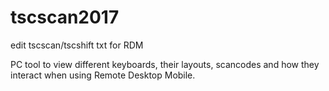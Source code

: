 # tscscan2017
edit tscscan/tscshift txt for RDM

PC tool to view different keyboards, their layouts, scancodes and how they interact when using Remote Desktop Mobile.
